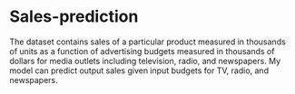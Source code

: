 # Sales-prediction
The dataset contains sales of a particular product measured in thousands of units as a function of advertising budgets measured in thousands of dollars for media outlets including television, radio, and newspapers. My model can predict output sales given input budgets for TV, radio, and newspapers.  
